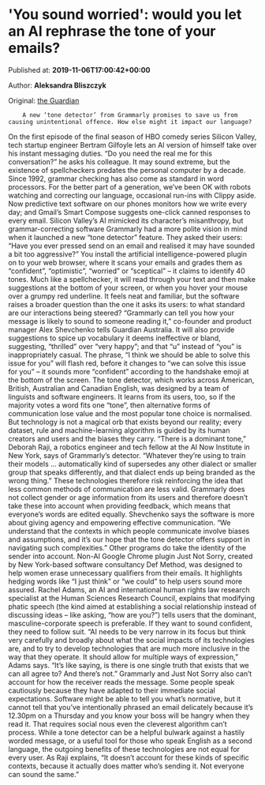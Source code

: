 
# 'You sound worried': would you let an AI rephrase the tone of your emails?

Published at: **2019-11-06T17:00:42+00:00**

Author: **Aleksandra Bliszczyk**

Original: [the Guardian](https://www.theguardian.com/lifeandstyle/2019/nov/07/you-sound-worried-would-you-let-an-ai-change-the-tone-of-your-emails)


        A new ‘tone detector’ from Grammarly promises to save us from causing unintentional offence. How else might it impact our language?
      
On the first episode of the final season of HBO comedy series Silicon Valley, tech startup engineer Bertram Gilfoyle lets an AI version of himself take over his instant messaging duties. “Do you need the real me for this conversation?” he asks his colleague.
It may sound extreme, but the existence of spellcheckers predates the personal computer by a decade. Since 1992, grammar checking has also come as standard in word processors. For the better part of a generation, we’ve been OK with robots watching and correcting our language, occasional run-ins with Clippy aside.
Now predictive text software on our phones monitors how we write every day; and Gmail’s Smart Compose suggests one-click canned responses to every email.
Silicon Valley’s AI mimicked its character’s misanthropy, but grammar-correcting software Grammarly had a more polite vision in mind when it launched a new “tone detector” feature. They asked their users: “Have you ever pressed send on an email and realised it may have sounded a bit too aggressive?”
You install the artificial intelligence-powered plugin on to your web browser, where it scans your emails and grades them as “confident”, “optimistic”, “worried” or “sceptical” – it claims to identify 40 tones. Much like a spellchecker, it will read through your text and then make suggestions at the bottom of your screen, or when you hover your mouse over a grumpy red underline. It feels neat and familiar, but the software raises a broader question than the one it asks its users: to what standard are our interactions being steered?
“Grammarly can tell you how your message is likely to sound to someone reading it,” co-founder and product manager Alex Shevchenko tells Guardian Australia. It will also provide suggestions to spice up vocabulary it deems ineffective or bland, suggesting, “thrilled” over “very happy”; and that “u” instead of “you” is inappropriately casual.
The phrase, “I think we should be able to solve this issue for you” will flash red, before it changes to “we can solve this issue for you” – it sounds more “confident” according to the handshake emoji at the bottom of the screen.
The tone detector, which works across American, British, Australian and Canadian English, was designed by a team of linguists and software engineers. It learns from its users, too, so if the majority votes a word fits one “tone”, then alternative forms of communication lose value and the most popular tone choice is normalised. But technology is not a magical orb that exists beyond our reality; every dataset, rule and machine-learning algorithm is guided by its human creators and users and the biases they carry.
“There is a dominant tone,” Deborah Raji, a robotics engineer and tech fellow at the AI Now Institute in New York, says of Grammarly’s detector. “Whatever they’re using to train their models … automatically kind of supersedes any other dialect or smaller group that speaks differently, and that dialect ends up being branded as the wrong thing.” These technologies therefore risk reinforcing the idea that less common methods of communication are less valid.
Grammarly does not collect gender or age information from its users and therefore doesn’t take these into account when providing feedback, which means that everyone’s words are edited equally.
Shevchenko says the software is more about giving agency and empowering effective communication. “We understand that the contexts in which people communicate involve biases and assumptions, and it’s our hope that the tone detector offers support in navigating such complexities.”
Other programs do take the identity of the sender into account. Non-AI Google Chrome plugin Just Not Sorry, created by New York-based software consultancy Def Method, was designed to help women erase unnecessary qualifiers from their emails. It highlights hedging words like “I just think” or “we could” to help users sound more assured.
Rachel Adams, an AI and international human rights law research specialist at the Human Sciences Research Council, explains that modifying phatic speech (the kind aimed at establishing a social relationship instead of discussing ideas – like asking, “how are you?”) tells users that the dominant, masculine-corporate speech is preferable. If they want to sound confident, they need to follow suit.
“AI needs to be very narrow in its focus but think very carefully and broadly about what the social impacts of its technologies are, and to try to develop technologies that are much more inclusive in the way that they operate. It should allow for multiple ways of expression,” Adams says. “It’s like saying, is there is one single truth that exists that we can all agree to? And there’s not.”
Grammarly and Just Not Sorry also can’t account for how the receiver reads the message. Some people speak cautiously because they have adapted to their immediate social expectations. Software might be able to tell you what’s normative, but it cannot tell that you’ve intentionally phrased an email delicately because it’s 12.30pm on a Thursday and you know your boss will be hangry when they read it. That requires social nous even the cleverest algorithm can’t process.
While a tone detector can be a helpful bulwark against a hastily worded message, or a useful tool for those who speak English as a second language, the outgoing benefits of these technologies are not equal for every user. As Raji explains, “It doesn’t account for these kinds of specific contexts, because it actually does matter who’s sending it. Not everyone can sound the same.”

